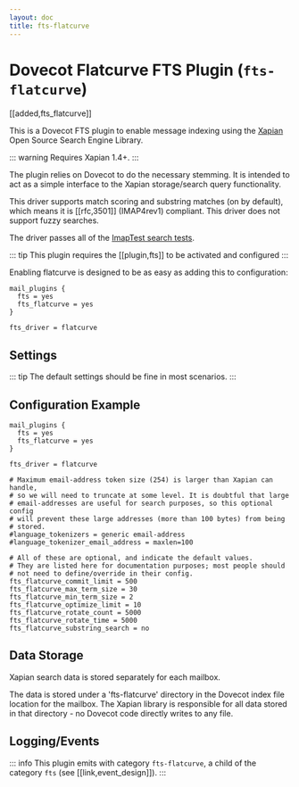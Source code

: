 ```yaml
---
layout: doc
title: fts-flatcurve
---
```


# Dovecot Flatcurve FTS Plugin (`fts-flatcurve`)

[[added,fts_flatcurve]]

This is a Dovecot FTS plugin to enable message indexing using the
[Xapian](https://xapian.org/) Open Source Search Engine Library.

::: warning
Requires Xapian 1.4+.
:::

The plugin relies on Dovecot to do the necessary stemming. It is intended
to act as a simple interface to the Xapian storage/search query
functionality.

This driver supports match scoring and substring matches (on by default),
which means it is [[rfc,3501]] (IMAP4rev1) compliant. This driver does not
support fuzzy searches.

The driver passes all of the
[ImapTest search tests](https://github.com/dovecot/imaptest/).

::: tip
This plugin requires the [[plugin,fts]] to be activated and configured
:::

Enabling flatcurve is designed to be as easy as adding this to configuration:

```[dovecot.conf]
mail_plugins {
  fts = yes
  fts_flatcurve = yes
}

fts_driver = flatcurve
```

## Settings

::: tip
The default settings should be fine in most scenarios.
:::

<SettingsComponent plugin="fts-flatcurve" />

## Configuration Example

```[dovecot.conf]
mail_plugins {
  fts = yes
  fts_flatcurve = yes
}

fts_driver = flatcurve

# Maximum email-address token size (254) is larger than Xapian can handle,
# so we will need to truncate at some level. It is doubtful that large
# email-addresses are useful for search purposes, so this optional config
# will prevent these large addresses (more than 100 bytes) from being
# stored.
#language_tokenizers = generic email-address
#language_tokenizer_email_address = maxlen=100

# All of these are optional, and indicate the default values.
# They are listed here for documentation purposes; most people should
# not need to define/override in their config.
fts_flatcurve_commit_limit = 500
fts_flatcurve_max_term_size = 30
fts_flatcurve_min_term_size = 2
fts_flatcurve_optimize_limit = 10
fts_flatcurve_rotate_count = 5000
fts_flatcurve_rotate_time = 5000
fts_flatcurve_substring_search = no
```

## Data Storage

Xapian search data is stored separately for each mailbox.

The data is stored under a 'fts-flatcurve' directory in the Dovecot index
file location for the mailbox.  The Xapian library is responsible for all
data stored in that directory - no Dovecot code directly writes to any file.

## Logging/Events

::: info
This plugin emits with category `fts-flatcurve`, a child of the category `fts`
(see [[link,event_design]]).
:::

<EventsComponent root="fts-flatcurve" />
